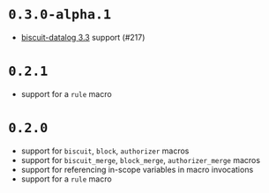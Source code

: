 # `0.3.0-alpha.1`

- [biscuit-datalog 3.3](https://www.biscuitsec.org/blog/biscuit-3-3/) support (#217)

# `0.2.1`

- support for a `rule` macro

# `0.2.0`

- support for `biscuit`, `block`, `authorizer` macros
- support for `biscuit_merge`, `block_merge`, `authorizer_merge` macros
- support for referencing in-scope variables in macro invocations
- support for a `rule` macro

